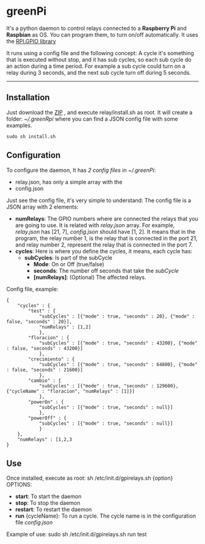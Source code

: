 greenPi
===================

It's a python daemon  to control relays connected to a **Raspberry Pi** and **Raspbian** as OS.
You can program them, to turn on/off automatically.
It uses the [RPI.GPIO library](https://pypi.python.org/pypi/RPi.GPIO)

It runs using a config file and the following concept:
A cycle it's something that is executed without stop, and it has sub cycles, so each sub cycle do an action during a time period. For example a sub cycle could turn on a relay during 3 seconds, and the next sub cycle turn off during 5 seconds.

----------


Installation
-------------

Just download the [ZIP](https://github.com/nearlg/greenPi/archive/master.zip) , and execute relay/install.sh as root.
It will create a folder: *~/.greenRpi* where you can find a JSON config file with some examples.

    sudo sh install.sh

Configuration
-------------

To configure the daemon, It has *2 config files* in *~/.greenPi*:

 - relay.json, has only a simple array with the 
 - config.json

Just see the config file, it's very simple to understand:
The config file is a JSON array with 2 elements:

 - **numRelays**: The GPIO numbers where are connected the relays that you are going to use. It is related with *relay.json* array. For example, *relay.json* has [21, 7], *config.json* should have [1, 2]. It means that in the program, the relay number 1, is the relay that is connected in the port 21, and relay number 2, represent the relay that is connected in the port 7.
 - **cycles**: Here is where you define the cycles, it means, each cycle has:
	 - **subCycles**: Is part of the subCycle
		 - **Mode**: On or Off (true/false)
		 - **seconds**: The number off seconds that take the *subCycle*
		 - **[numRelays]**: (Optional) The affected relays.

Config file, example:


    {
        "cycles" : {
            "test" : {
                "subCycles" : [{"mode" : true, "seconds" : 20}, {"mode" : false, "seconds" : 20}],
                "numRelays" : [1,2]
                },
            "floracion" : {
                "subCycles" : [{"mode" : true, "seconds" : 43200}, {"mode" : false, "seconds" : 43200}]
                },
            "crecimiento" : {
                "subCycles" : [{"mode" : true, "seconds" : 64800}, {"mode" : false, "seconds" : 21600}]
                },
            "cambio" : {
                "subCycles" : [{"mode" : true, "seconds" : 129600}, {"cycleName" : "floracion", "numRelays" : [1]}]
                },
            "powerOn" : {
                "subCycles" : [{"mode" : true, "seconds" : null}]
                },
            "powerOff" : {
                "subCycles" : [{"mode" : true, "seconds" : null}]
                }
        },
        "numRelays" : [1,2,3
    }

Use
----

Once installed, execute as root:
sh /etc/init.d/gpirelays.sh {option}
OPTIONS:
 - **start**: To start the daemon
 - **stop**: To stop the daemon
 - **restart**: To restart the daemon
 - **run** {cycleName}: To run a cycle. The cycle name is in the configuration file *config.json*

Example of use:
    sudo sh /etc/init.d/gpirelays.sh run test